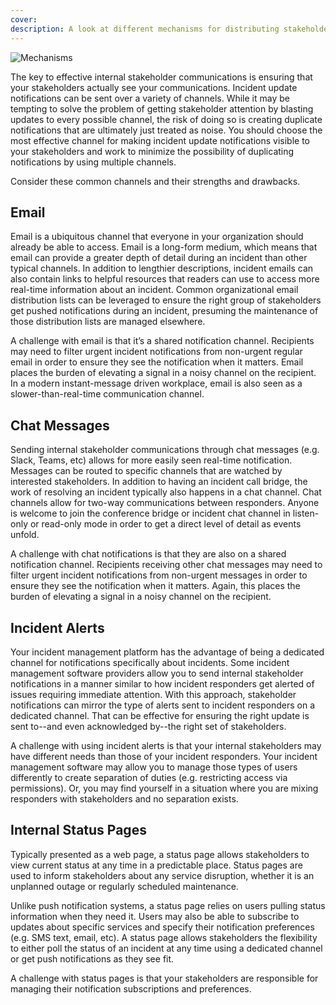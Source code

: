 ```yaml
---
cover:
description: A look at different mechanisms for distributing stakeholder communications
---
```

![Mechanisms](../assets/img/headers/Stakeholder_Mechanisms.png)

The key to effective internal stakeholder communications is ensuring that your stakeholders actually see your communications. Incident update notifications can be sent over a variety of channels. While it may be tempting to solve the problem of getting stakeholder attention by blasting updates to every possible channel, the risk of doing so is creating duplicate notifications that are ultimately just treated as noise. You should choose the most effective channel for making incident update notifications visible to your stakeholders and work to minimize the possibility of duplicating notifications by using multiple channels.

Consider these common channels and their strengths and drawbacks.

## Email
Email is a ubiquitous channel that everyone in your organization should already be able to access. Email is a long-form medium, which means that email can provide a greater depth of detail during an incident than other typical channels. In addition to lengthier descriptions, incident emails can also contain links to helpful resources that readers can use to access more real-time information about an incident. Common organizational email distribution lists can be leveraged to ensure the right group of stakeholders get pushed notifications during an incident, presuming the maintenance of those distribution lists are managed elsewhere.

A challenge with email is that it’s a shared notification channel. Recipients may need to filter urgent incident notifications from non-urgent regular email in order to ensure they see the notification when it matters. Email places the burden of elevating a signal in a noisy channel on the recipient. In a modern instant-message driven workplace, email is also seen as a slower-than-real-time communication channel.

## Chat Messages
Sending internal stakeholder communications through chat messages (e.g. Slack, Teams, etc) allows for more easily seen real-time notification. Messages can be routed to specific channels that are watched by interested stakeholders. In addition to having an incident call bridge, the work of resolving an incident typically also happens in a chat channel. Chat channels allow for two-way communications between responders. Anyone is welcome to join the conference bridge or incident chat channel in listen-only or read-only mode in order to get a direct level of detail as events unfold.

A challenge with chat notifications is that they are also on a shared notification channel. Recipients receiving other chat messages may need to filter urgent incident notifications from non-urgent messages in order to ensure they see the notification when it matters. Again, this places the burden of elevating a signal in a noisy channel on the recipient.

## Incident Alerts
Your incident management platform has the advantage of being a dedicated channel for notifications specifically about incidents. Some incident management software providers allow you to send internal stakeholder notifications in a manner similar to how incident responders get alerted of issues requiring immediate attention. With this approach, stakeholder notifications can mirror the type of alerts sent to incident responders on a dedicated channel. That can be effective for ensuring the right update is sent to--and even acknowledged by--the right set of stakeholders.

A challenge with using incident alerts is that your internal stakeholders may have different needs than those of your incident responders. Your incident management software may allow you to manage those types of users differently to create separation of duties (e.g. restricting access via permissions). Or, you may find yourself in a situation where you are mixing responders with stakeholders and no separation exists.

## Internal Status Pages
Typically presented as a web page, a status page allows stakeholders to view current status at any time in a predictable place. Status pages are used to inform stakeholders about any service disruption, whether it is an unplanned outage or regularly scheduled maintenance.

Unlike push notification systems, a status page relies on users pulling status information when they need it. Users may also be able to subscribe to updates about specific services and specify their notification preferences (e.g. SMS text, email, etc). A status page allows stakeholders the flexibility to either poll the status of an incident at any time using a dedicated channel or get push notifications as they see fit.

A challenge with status pages is that your stakeholders are responsible for managing their notification subscriptions and preferences.
